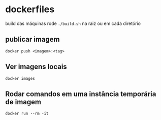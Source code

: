 # dockerfiles

build das máquinas rode `./build.sh` na raiz ou em cada diretório

## publicar imagem

`docker push <imagem>:<tag>`

## Ver imagens locais

`docker images`

## Rodar comandos em uma instância temporária de imagem

`docker run --rm -it`
